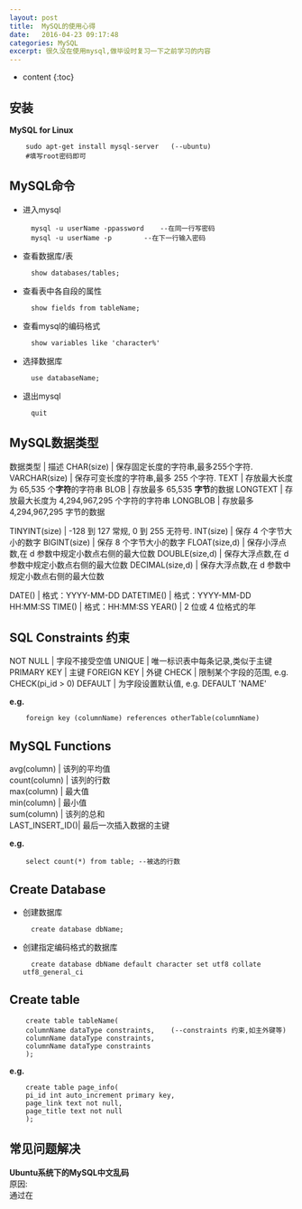 ```yaml
---
layout: post
title:  MySQL的使用心得
date:   2016-04-23 09:17:48
categories: MySQL
excerpt: 很久没在使用mysql,做毕设时复习一下之前学习的内容
---
```


* content
{:toc}

## 安装

**MySQL for Linux**  

        sudo apt-get install mysql-server	(--ubuntu)  
        #填写root密码即可

## MySQL命令

* 进入mysql  

        mysql -u userName -ppassword	--在同一行写密码
        mysql -u userName -p		--在下一行输入密码

* 查看数据库/表  

        show databases/tables;  

* 查看表中各自段的属性  

        show fields from tableName;  

* 查看mysql的编码格式  

        show variables like 'character%'  

* 选择数据库  

        use databaseName;  
  
* 退出mysql  

        quit  

## MySQL数据类型

数据类型	|	描述
CHAR(size)	|	保存固定长度的字符串,最多255个字符.
VARCHAR(size)	|	保存可变长度的字符串,最多 255 个字符.
TEXT		|	存放最大长度为 65,535 个**字符**的字符串
BLOB		|	存放最多 65,535 **字节**的数据
LONGTEXT	|	存放最大长度为 4,294,967,295 个字符的字符串
LONGBLOB	|	存放最多 4,294,967,295 字节的数据

TINYINT(size)	|	-128 到 127 常规, 0 到 255 无符号.
INT(size)	|	保存 4 个字节大小的数字
BIGINT(size)	|	保存 8 个字节大小的数字
FLOAT(size,d)	|	保存小浮点数,在 d 参数中规定小数点右侧的最大位数
DOUBLE(size,d)	|	保存大浮点数,在 d 参数中规定小数点右侧的最大位数
DECIMAL(size,d)	|	保存大浮点数,在 d 参数中规定小数点右侧的最大位数

DATE()		|	格式：YYYY-MM-DD
DATETIME()	|	格式：YYYY-MM-DD HH:MM:SS
TIME()		|	格式：HH:MM:SS
YEAR()		|	2 位或 4 位格式的年

## SQL Constraints 约束

NOT NULL	|	字段不接受空值
UNIQUE		|	唯一标识表中每条记录,类似于主键
PRIMARY KEY	|	主键
FOREIGN KEY	|	外键
CHECK		|	限制某个字段的范围, e.g. CHECK(pi_id > 0)
DEFAULT		|	为字段设置默认值, e.g. DEFAULT 'NAME'

**e.g.**  

        foreign key (columnName) references otherTable(columnName)

## MySQL Functions

avg(column)	|	该列的平均值  
count(column)	|	该列的行数  
max(column)	|	最大值  
min(column)	|	最小值  
sum(column)	|	该列的总和  
LAST_INSERT_ID()|	最后一次插入数据的主键  

**e.g.**  

        select count(*) from table;	--被选的行数

## Create Database

* 创建数据库  

        create database dbName;  
* 创建指定编码格式的数据库  

        create database dbName default character set utf8 collate utf8_general_ci

## Create table  

        create table tableName(  
		columnName dataType constraints,	(--constraints 约束,如主外键等)  
		columnName dataType constraints,  
		columnName dataType constraints  
        );

**e.g.**  

        create table page_info(
		pi_id int auto_increment primary key,
		page_link text not null,
		page_title text not null  
        );

## 常见问题解决

**Ubuntu系统下的MySQL中文乱码**  
原因:  
通过在

